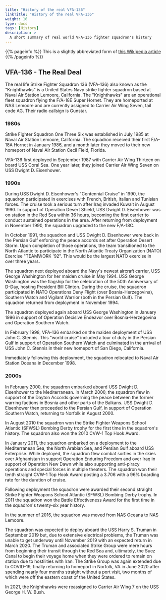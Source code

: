 ```yaml
---
title: "History of the real VFA-136"
linkTitle: "History of the real VFA-136"
weight: 10
type: docs
tags: [History]
description: >
  A short summary of real world VFA-136 fighter squadron's history
---
```


{{% pageinfo %}}
This is a slightly abbreviated form of [this Wikipedia article](https://en.wikipedia.org/wiki/VFA-136)
{{% /pageinfo %}}


## VFA-136 - The Real Deal

The real life Strike Fighter Squadron 136 (VFA-136) also known as the "Knighthawks" is a United States Navy strike fighter squadron based at Naval Air Station Lemoore, California. The "Knighthawks" are an operational fleet squadron flying the F/A-18E Super Hornet. They are homeported at NAS Lemoore and are currently assigned to Carrier Air Wing Seven, tail code AG. Their radio callsign is Gunstar. 

### 1980s

Strike Fighter Squadron One Three Six was established in July 1985 at Naval Air Station Lemoore, California. The squadron received their first F/A-18A Hornet in January 1986, and a month later they moved to their new homeport of Naval Air Station Cecil Field, Florida.

VFA-136 first deployed in September 1987 with Carrier Air Wing Thirteen on board USS Coral Sea. One year later, they joined Carrier Air Wing Seven on USS Dwight D. Eisenhower. 

### 1990s

During USS Dwight D. Eisenhower's "Centennial Cruise" in 1990, the squadron participated in exercises with French, British, Italian and Tunisian forces. The cruise took a serious turn after Iraq invaded Kuwait in August 1990. In support of Operation Desert Shield, USS Dwight D. Eisenhower was on station in the Red Sea within 36 hours, becoming the first carrier to conduct sustained operations in the area. After returning from deployment in November 1990, the squadron upgraded to the new F/A-18C. 

In October 1991, the squadron and USS Dwight D. Eisenhower were back in the Persian Gulf enforcing the peace accords set after Operation Desert Storm. Upon completion of those operations, the team transitioned to the North Atlantic to participate in the North Atlantic Treaty Organization (NATO) Exercise "TEAMWORK '92". This would be the largest NATO exercise in over three years.

The squadron next deployed aboard the Navy's newest aircraft carrier, USS George Washington for her maiden cruise in May 1994. USS George Washington was the flagship for the celebration of the 50th Anniversary of D-Day, hosting President Bill Clinton. During the cruise, the squadron participated in NATO Operations Deny Flight (over Bosnia-Herzegovina), Southern Watch and Vigilant Warrior (both in the Persian Gulf). The squadron returned from deployment in November 1994.

The squadron deployed again aboard USS George Washington in January 1996 in support of Operation Decisive Endeavor over Bosnia-Herzegovina and Operation Southern Watch.

In February 1998, VFA-136 embarked on the maiden deployment of USS John C. Stennis. This "world cruise" included a tour of duty in the Persian Gulf in support of Operation Southern Watch and culminated in the arrival of USS John C. Stennis in their new homeport of San Diego, California.

Immediately following this deployment, the squadron relocated to Naval Air Station Oceana in December 1998.

### 2000s

In February 2000, the squadron embarked aboard USS Dwight D. Eisenhower to the Mediterranean. In March 2000, the squadron flew in support of the Dayton Accords governing the peace between the former warring factions in Bosnia and other parts of the Balkans. USS Dwight D. Eisenhower then proceeded to the Persian Gulf, in support of Operation Southern Watch, returning to Norfolk in August 2000.

In August 2010 the squadron won the Strike Fighter Weapons School Atlantic (SFWSL) Bombing Derby trophy for the first time in the squadron's history. The squadron also won the 2010 CVW-1 Top Hook Award.

In January 2011, the squadron embarked on a deployment to the Mediterranean Sea, the North Arabian Sea, and Persian Gulf aboard USS Enterprise. While deployed, the squadron flew combat sorties in the skies over Afghanistan in support Operation Enduring Freedom and over Iraq in support of Operation New Dawn while also supporting anti-piracy operations and special forces in multiple theaters. The squadron won their tenth straight CVW-1 Top Hook Award posting a 3.706 with a 96% boarding rate for the duration of cruise.

Following deployment the squadron were awarded their second straight Strike Fighter Weapons School Atlantic (SFWSL) Bombing Derby trophy. In 2011 the squadron won the Battle Effectiveness Award for the first time in the squadron's twenty-six year history.

In the summer of 2016, the squadron was moved from NAS Oceana to NAS Lemoore.

The squadron was expected to deploy aboard the USS Harry S. Truman in September 2019 but, due to extensive electrical problems, the Truman was unable to get underway until November 2019 with an expected return in March 2020. The Truman and associated Strike Group were mere hours from beginning their transit through the Red Sea and, ultimately, the Suez Canal to begin their voyage home when they were ordered to remain on station due to hostilities with Iran. The Strike Group was again extended due to COVID-19, finally returning to homeport in Norfolk, VA in June 2020 after spending nearly four months straight without a port visit, two months of which were off the eastern coast of the United States.

In 2021, the Knighthawks were reassigned to Carrier Air Wing 7 on the USS George H. W. Bush. 


